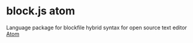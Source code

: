 # block.js atom
Language package for blockfile hybrid syntax for open source text editor [Atom](http://atom.io)
